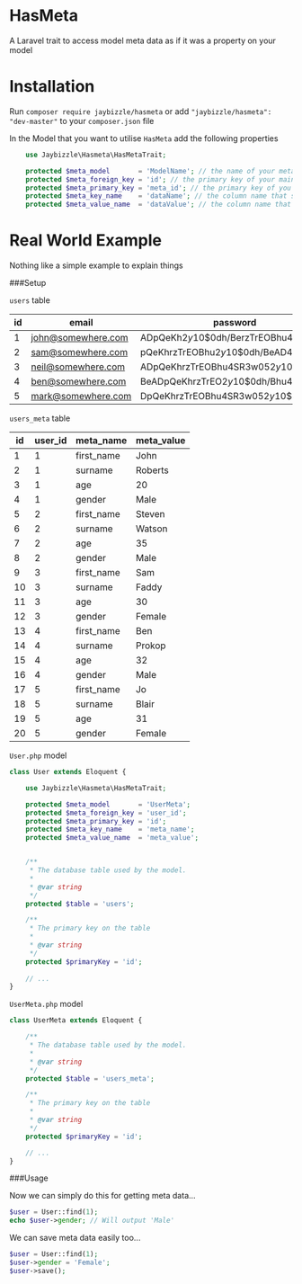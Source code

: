 HasMeta
=======

A Laravel trait to access model meta data as if it was a property on your model

Installation
============

Run `composer require jaybizzle/hasmeta` or add `"jaybizzle/hasmeta": "dev-master"` to your `composer.json` file

In the Model that you want to utilise `HasMeta` add the following properties

```PHP
	use Jaybizzle\Hasmeta\HasMetaTrait;

	protected $meta_model       = 'ModelName'; // the name of your meta data model
	protected $meta_foreign_key = 'id'; // the primary key of your main model
	protected $meta_primary_key = 'meta_id'; // the primary key of you meta data model
	protected $meta_key_name    = 'dataName'; // the column name that stores your meta data key name
	protected $meta_value_name  = 'dataValue'; // the column name that stores you meta data value
```

Real World Example
==================

Nothing like a simple example to explain things

###Setup

`users` table


| id  | email | password |
| ------------- | ------------- | ------------- |
| 1  | john@somewhere.com  | ADpQeKh$2y$10$0dh/BerzTrEOBhu4SR3w05  |
| 2  | sam@somewhere.com  | pQeKhrzTrEOBhu$2y$10$0dh/BeAD4SR3w05  |
| 3  | neil@somewhere.com  | ADpQeKhrzTrEOBhu4SR3w05$2y$10$0dh/Be  |
| 4  | ben@somewhere.com  | BeADpQeKhrzTrEO$2y$10$0dh/Bhu4SR3w05  |
| 5  | mark@somewhere.com  | DpQeKhrzTrEOBhu4SR3w05$2y$10$0dh/BeA  |

`users_meta` table

| id  | user_id | meta_name | meta_value
| ------------- | ------------- | ------------- | ------------- |
| 1  | 1  | first_name  | John |
| 2  | 1  | surname  | Roberts |
| 3  | 1  | age  | 20 |
| 4  | 1  | gender  | Male |
| 5  | 2  | first_name  | Steven |
| 6  | 2  | surname  | Watson |
| 7  | 2  | age  | 35 |
| 8  | 2  | gender  | Male |
| 9  | 3  | first_name  | Sam |
| 10  | 3  | surname  | Faddy |
| 11  | 3  | age  | 30 |
| 12  | 3  | gender  | Female |
| 13  | 4  | first_name  | Ben |
| 14  | 4  | surname  | Prokop |
| 15  | 4  | age  | 32 |
| 16  | 4  | gender  | Male |
| 17  | 5  | first_name  | Jo |
| 18  | 5  | surname  | Blair |
| 19  | 5  | age  | 31 |
| 20  | 5  | gender  | Female |


`User.php` model

```PHP
class User extends Eloquent {

	use Jaybizzle\Hasmeta\HasMetaTrait;

	protected $meta_model       = 'UserMeta';
	protected $meta_foreign_key = 'user_id';
	protected $meta_primary_key = 'id';
	protected $meta_key_name    = 'meta_name';
	protected $meta_value_name  = 'meta_value';


	/**
	 * The database table used by the model.
	 *
	 * @var string
	 */
	protected $table = 'users';

	/**
	 * The primary key on the table
	 *
	 * @var string
	 */
	protected $primaryKey = 'id';
	
	// ...
}
```
`UserMeta.php` model

```PHP
class UserMeta extends Eloquent {

	/**
	 * The database table used by the model.
	 *
	 * @var string
	 */
	protected $table = 'users_meta';

	/**
	 * The primary key on the table
	 *
	 * @var string
	 */
	protected $primaryKey = 'id';

	// ...
}
```

###Usage

Now we can simply do this for getting meta data...

```PHP
$user = User::find(1);
echo $user->gender; // Will output 'Male'
```

We can save meta data easily too...

```PHP
$user = User::find(1);
$user->gender = 'Female';
$user->save();
```
